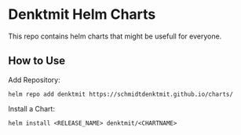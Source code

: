 # Denktmit Helm Charts

This repo contains helm charts that might be usefull for everyone.

## How to Use

Add Repository:
```
helm repo add denktmit https://schmidtdenktmit.github.io/charts/
```

Install a Chart:
```
helm install <RELEASE_NAME> denktmit/<CHARTNAME>
```



